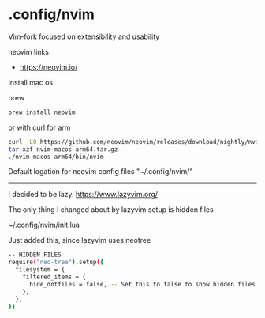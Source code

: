 # .config/nvim
Vim-fork focused on extensibility and usability

neovim links
- https://neovim.io/


Install mac os

brew
```sh
brew install neovim
```

or with curl for arm
```sh
curl -LO https://github.com/neovim/neovim/releases/download/nightly/nvim-macos-arm64.tar.gz
tar xzf nvim-macos-arm64.tar.gz
./nvim-macos-arm64/bin/nvim
```


Default logation for neovim config files
"~/.config/nvim/"


---


I decided to be lazy.
https://www.lazyvim.org/


The only thing I changed about by lazyvim setup is hidden files

~/.config/nvim/init.lua

Just added this, since lazyvim uses neotree
```sh
-- HIDDEN FILES
require("neo-tree").setup({
  filesystem = {
    filtered_items = {
      hide_dotfiles = false, -- Set this to false to show hidden files
    },
  },
})
```